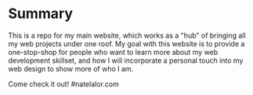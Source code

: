 # Summary
This is a repo for my main website, which works as a "hub" of bringing all my web projects under one roof. My goal with this website is to provide a one-stop-shop for people who want to learn more about my web development skillset, and how I will incorporate a personal touch into my web design to show more of who I am. 

Come check it out!
#natelalor.com
